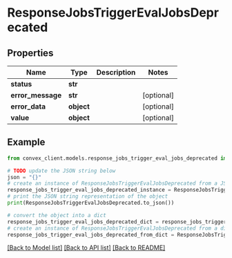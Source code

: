 # ResponseJobsTriggerEvalJobsDeprecated


## Properties

Name | Type | Description | Notes
------------ | ------------- | ------------- | -------------
**status** | **str** |  | 
**error_message** | **str** |  | [optional] 
**error_data** | **object** |  | [optional] 
**value** | **object** |  | [optional] 

## Example

```python
from convex_client.models.response_jobs_trigger_eval_jobs_deprecated import ResponseJobsTriggerEvalJobsDeprecated

# TODO update the JSON string below
json = "{}"
# create an instance of ResponseJobsTriggerEvalJobsDeprecated from a JSON string
response_jobs_trigger_eval_jobs_deprecated_instance = ResponseJobsTriggerEvalJobsDeprecated.from_json(json)
# print the JSON string representation of the object
print(ResponseJobsTriggerEvalJobsDeprecated.to_json())

# convert the object into a dict
response_jobs_trigger_eval_jobs_deprecated_dict = response_jobs_trigger_eval_jobs_deprecated_instance.to_dict()
# create an instance of ResponseJobsTriggerEvalJobsDeprecated from a dict
response_jobs_trigger_eval_jobs_deprecated_from_dict = ResponseJobsTriggerEvalJobsDeprecated.from_dict(response_jobs_trigger_eval_jobs_deprecated_dict)
```
[[Back to Model list]](../README.md#documentation-for-models) [[Back to API list]](../README.md#documentation-for-api-endpoints) [[Back to README]](../README.md)


